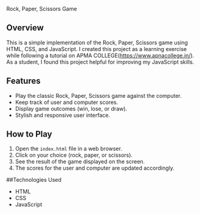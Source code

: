 Rock, Paper, Scissors Game

## Overview

This is a simple implementation of the Rock, Paper, Scissors game using HTML, CSS, and JavaScript.
I created this project as a learning exercise while following a tutorial on APMA COLLEGE(https://www.apnacollege.in/).
As a student, I found this project helpful for improving my JavaScript skills.

## Features

- Play the classic Rock, Paper, Scissors game against the computer.
- Keep track of user and computer scores.
- Display game outcomes (win, lose, or draw).
- Stylish and responsive user interface.

## How to Play

1. Open the `index.html` file in a web browser.
2. Click on your choice (rock, paper, or scissors).
3. See the result of the game displayed on the screen.
4. The scores for the user and computer are updated accordingly.

 ##Technologies Used

- HTML
- CSS
- JavaScript
